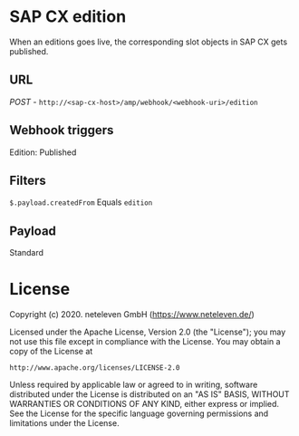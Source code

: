 # SAP CX edition
When an editions goes live, the corresponding slot objects in SAP CX gets published.

## URL
*POST* - `http://<sap-cx-host>/amp/webhook/<webhook-uri>/edition`

## Webhook triggers
Edition: Published

## Filters
`$.payload.createdFrom` Equals `edition`

## Payload
Standard

# License
Copyright (c) 2020. neteleven GmbH (https://www.neteleven.de/)

Licensed under the Apache License, Version 2.0 (the "License");
you may not use this file except in compliance with the License.
You may obtain a copy of the License at

    http://www.apache.org/licenses/LICENSE-2.0

Unless required by applicable law or agreed to in writing, software
distributed under the License is distributed on an "AS IS" BASIS,
WITHOUT WARRANTIES OR CONDITIONS OF ANY KIND, either express or implied.
See the License for the specific language governing permissions and
limitations under the License.
